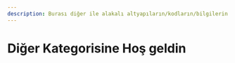 ```yaml
---
description: Burası diğer ile alakalı altyapıların/kodların/bilgilerin paylaşıldığı yerdir
---
```


# Diğer Kategorisine Hoş geldin

